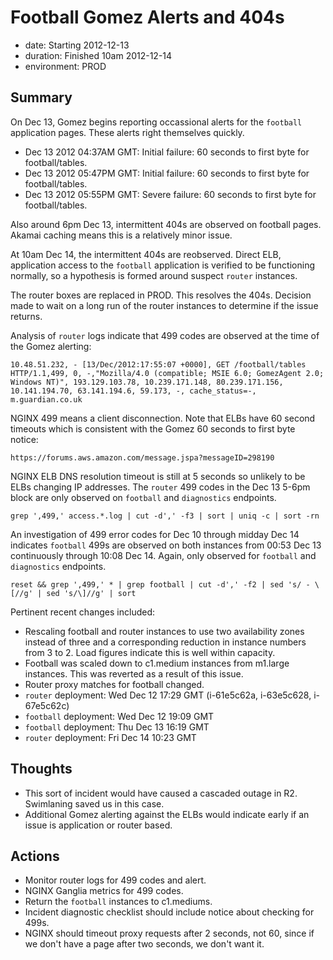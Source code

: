# Football Gomez Alerts and 404s

- date: Starting 2012-12-13
- duration: Finished 10am 2012-12-14
- environment: PROD

## Summary

On Dec 13, Gomez begins reporting occassional alerts for the `football`
application pages. These alerts right themselves quickly.

* Dec 13 2012 04:37AM GMT: Initial failure: 60 seconds to first byte for football/tables.
* Dec 13 2012 05:47PM GMT: Initial failure: 60 seconds to first byte for football/tables.
* Dec 13 2012 05:55PM GMT: Severe failure: 60 seconds to first byte for football/tables.

Also around 6pm Dec 13, intermittent 404s are observed on football pages. Akamai
caching means this is a relatively minor issue.

At 10am Dec 14, the intermittent 404s are reobserved. Direct ELB, application
access to the `football` application is verified to be functioning normally, so
a hypothesis is formed around suspect `router` instances.

The router boxes are replaced in PROD. This resolves the 404s. Decision made to
wait on a long run of the router instances to determine if the issue returns.

Analysis of `router` logs indicate that 499 codes are observed at the time of
the Gomez alerting:

    10.48.51.232, - [13/Dec/2012:17:55:07 +0000], GET /football/tables HTTP/1.1,499, 0, -,"Mozilla/4.0 (compatible; MSIE 6.0; GomezAgent 2.0; Windows NT)", 193.129.103.78, 10.239.171.148, 80.239.171.156, 10.141.194.70, 63.141.194.6, 59.173, -, cache_status=-, m.guardian.co.uk

NGINX 499 means a client disconnection. Note that ELBs have 60 second timeouts
which is consistent with the Gomez 60 seconds to first byte notice:

    https://forums.aws.amazon.com/message.jspa?messageID=298190

NGINX ELB DNS resolution timeout is still at 5 seconds so unlikely to be ELBs
changing IP addresses. The `router` 499 codes in the Dec 13 5-6pm block are only
observed on `football` and `diagnostics` endpoints.

    grep ',499,' access.*.log | cut -d',' -f3 | sort | uniq -c | sort -rn

An investigation of 499 error codes for Dec 10 through midday Dec 14 indicates
`football` 499s are observed on both instances from 00:53 Dec 13 continuously
through 10:08 Dec 14. Again, only observed for `football` and `diagnostics`
endpoints.

    reset && grep ',499,' * | grep football | cut -d',' -f2 | sed 's/ - \[//g' | sed 's/\]//g' | sort

Pertinent recent changes included:

* Rescaling football and router instances to use two availability zones instead
of three and a corresponding reduction in instance numbers from 3 to 2. Load
figures indicate this is well within capacity.
* Football was scaled down to c1.medium instances from m1.large instances. This
was reverted as a result of this issue.
* Router proxy matches for football changed.
* `router` deployment: Wed Dec 12 17:29 GMT (i-61e5c62a, i-63e5c628, i-67e5c62c)
* `football` deployment: Wed Dec 12 19:09 GMT
* `football` deployment: Thu Dec 13 16:19 GMT
* `router` deployment: Fri Dec 14 10:23 GMT


## Thoughts

- This sort of incident would have caused a cascaded outage in R2. Swimlaning
  saved us in this case.
- Additional Gomez alerting against the ELBs would indicate early if an issue is
  application or router based.


## Actions

- Monitor router logs for 499 codes and alert.
- NGINX Ganglia metrics for 499 codes.
- Return the `football` instances to c1.mediums.
- Incident diagnostic checklist should include notice about checking for 499s.
- NGINX should timeout proxy requests after 2 seconds, not 60, since if we don't
  have a page after two seconds, we don't want it.
